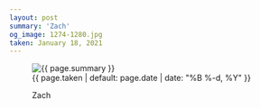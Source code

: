 ```yaml
---
layout: post
summary: 'Zach'
og_image: 1274-1280.jpg
taken: January 18, 2021
---
```


<figure class="post" data-src="{{ site.assets_url }}/{{ page.og_image }}">
<img alt="{{ page.summary }}" sizes="(min-width: 700px) 50vw, calc(100vw - 2rem)" src="{{ site.assets_url }}/1274-640.jpg" srcset="{{ site.assets_url }}/1274-320.jpg 320w, {{ site.assets_url }}/1274-640.jpg 640w, {{ site.assets_url }}/1274-960.jpg 960w, {{ site.assets_url }}/1274-1280.jpg 1280w"/>
<figcaption>
<time>{{ page.taken | default: page.date | date: "%B %-d, %Y" }}</time>
<p>Zach</p>
</figcaption>
</figure>
